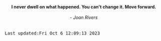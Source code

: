 
<div align="center"><b><span>I never dwell on what happened. You can't change it. Move forward.</span></b><br><br><i> - Joan Rivers</i></div>
<br><br><kbd>Last updated:Fri Oct  6 12:09:13 2023</kbd>